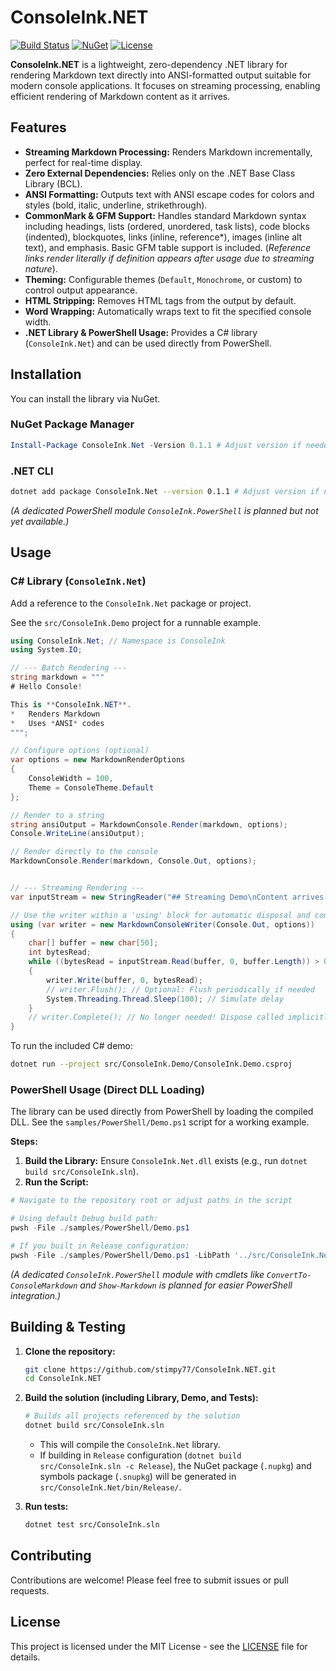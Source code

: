 # ConsoleInk.NET

[![Build Status](https://img.shields.io/badge/build-passing-brightgreen)](https://github.com/stimpy77/ConsoleInk.NET) <!-- Placeholder Build Status Badge -->
[![NuGet](https://img.shields.io/nuget/v/ConsoleInk.Net.svg)](https://www.nuget.org/packages/ConsoleInk.Net/) <!-- Placeholder NuGet Badge -->
[![License](https://img.shields.io/badge/license-MIT-blue.svg)](LICENSE)

**ConsoleInk.NET** is a lightweight, zero-dependency .NET library for rendering Markdown text directly into ANSI-formatted output suitable for modern console applications. It focuses on streaming processing, enabling efficient rendering of Markdown content as it arrives.

## Features

*   **Streaming Markdown Processing:** Renders Markdown incrementally, perfect for real-time display.
*   **Zero External Dependencies:** Relies only on the .NET Base Class Library (BCL).
*   **ANSI Formatting:** Outputs text with ANSI escape codes for colors and styles (bold, italic, underline, strikethrough).
*   **CommonMark & GFM Support:** Handles standard Markdown syntax including headings, lists (ordered, unordered, task lists), code blocks (indented), blockquotes, links (inline, reference*), images (inline alt text), and emphasis. Basic GFM table support is included. (*Reference links render literally if definition appears after usage due to streaming nature*).
*   **Theming:** Configurable themes (`Default`, `Monochrome`, or custom) to control output appearance.
*   **HTML Stripping:** Removes HTML tags from the output by default.
*   **Word Wrapping:** Automatically wraps text to fit the specified console width.
*   **.NET Library & PowerShell Usage:** Provides a C# library (`ConsoleInk.Net`) and can be used directly from PowerShell.

## Installation

You can install the library via NuGet.

### NuGet Package Manager

```powershell
Install-Package ConsoleInk.Net -Version 0.1.1 # Adjust version if needed
```

### .NET CLI

```bash
dotnet add package ConsoleInk.Net --version 0.1.1 # Adjust version if needed
```

*(A dedicated PowerShell module `ConsoleInk.PowerShell` is planned but not yet available.)*

## Usage

### C# Library (`ConsoleInk.Net`)

Add a reference to the `ConsoleInk.Net` package or project.

See the `src/ConsoleInk.Demo` project for a runnable example.

```csharp
using ConsoleInk.Net; // Namespace is ConsoleInk
using System.IO;

// --- Batch Rendering ---
string markdown = """
# Hello Console!

This is **ConsoleInk.NET**.
*   Renders Markdown
*   Uses *ANSI* codes
""";

// Configure options (optional)
var options = new MarkdownRenderOptions
{
    ConsoleWidth = 100,
    Theme = ConsoleTheme.Default
};

// Render to a string
string ansiOutput = MarkdownConsole.Render(markdown, options);
Console.WriteLine(ansiOutput);

// Render directly to the console
MarkdownConsole.Render(markdown, Console.Out, options);


// --- Streaming Rendering ---
var inputStream = new StringReader("## Streaming Demo\nContent arrives piece by piece...");

// Use the writer within a 'using' block for automatic disposal and completion
using (var writer = new MarkdownConsoleWriter(Console.Out, options))
{
    char[] buffer = new char[50];
    int bytesRead;
    while ((bytesRead = inputStream.Read(buffer, 0, buffer.Length)) > 0)
    {
        writer.Write(buffer, 0, bytesRead);
        // writer.Flush(); // Optional: Flush periodically if needed
        System.Threading.Thread.Sleep(100); // Simulate delay
    }
    // writer.Complete(); // No longer needed! Dispose called implicitly by 'using'.
}
```

To run the included C# demo:

```bash
dotnet run --project src/ConsoleInk.Demo/ConsoleInk.Demo.csproj
```

### PowerShell Usage (Direct DLL Loading)

The library can be used directly from PowerShell by loading the compiled DLL.
See the `samples/PowerShell/Demo.ps1` script for a working example.

**Steps:**

1.  **Build the Library:** Ensure `ConsoleInk.Net.dll` exists (e.g., run `dotnet build src/ConsoleInk.sln`).
2.  **Run the Script:**

```powershell
# Navigate to the repository root or adjust paths in the script

# Using default Debug build path:
pwsh -File ./samples/PowerShell/Demo.ps1

# If you built in Release configuration:
pwsh -File ./samples/PowerShell/Demo.ps1 -LibPath '../src/ConsoleInk.Net/bin/Release/net9.0'
```

*(A dedicated `ConsoleInk.PowerShell` module with cmdlets like `ConvertTo-ConsoleMarkdown` and `Show-Markdown` is planned for easier PowerShell integration.)*

## Building & Testing

1.  **Clone the repository:**
    ```bash
    git clone https://github.com/stimpy77/ConsoleInk.NET.git
    cd ConsoleInk.NET
    ```
2.  **Build the solution (including Library, Demo, and Tests):**
    ```bash
    # Builds all projects referenced by the solution
    dotnet build src/ConsoleInk.sln
    ```
    *   This will compile the `ConsoleInk.Net` library.
    *   If building in `Release` configuration (`dotnet build src/ConsoleInk.sln -c Release`), the NuGet package (`.nupkg`) and symbols package (`.snupkg`) will be generated in `src/ConsoleInk.Net/bin/Release/`.

3.  **Run tests:**
    ```bash
    dotnet test src/ConsoleInk.sln
    ```

## Contributing

Contributions are welcome! Please feel free to submit issues or pull requests.

## License

This project is licensed under the MIT License - see the [LICENSE](LICENSE) file for details.
 
